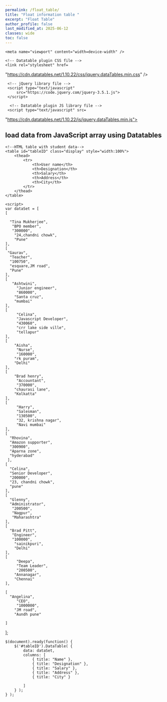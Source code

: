 ```yaml
---
permalink: /float_table/
title: "Float information table "
excerpt: "Float Table"
author_profile: false
last_modified_at: 2025-06-12
classes: wide
toc: false
---
```



<html>

<head>
    <meta content="initial-scale=1, maximum-scale=1, 
        user-scalable=0" name="viewport" />

    <meta name="viewport" content="width=device-width" />

    <!-- Datatable plugin CSS file -->
    <link rel="stylesheet" href=
"https://cdn.datatables.net/1.10.22/css/jquery.dataTables.min.css" />

     <!-- jQuery library file -->
     <script type="text/javascript" 
         src="https://code.jquery.com/jquery-3.5.1.js">
     </script>

      <!-- Datatable plugin JS library file -->
     <script type="text/javascript" src=
"https://cdn.datatables.net/1.10.22/js/jquery.dataTables.min.js">
     </script>
</head>

<body>
    <h2>load data from JavaScript array using Datatables</h2>

    <!--HTML table with student data-->
    <table id="tableID" class="display" style="width:100%">
        <thead>
            <tr>
                <th>User name</th>
                <th>Designation</th>
                <th>Salary</th>
                <th>Address</th>
                <th>City</th>                
            </tr>
        </thead>
    </table>

    <script>
    var dataSet = [
    [
    
      "Tina Mukherjee",
       "BPO member",
       "300000",
        "24,chandni chowk",
        "Pune"    
    ],
    [
     "Gaurav",
      "Teacher",
      "100750",
      "esquare,JM road",
      "Pune"     
    ],
    [
       "Ashtwini",     
         "Junior engineer",
         "860000",  
        "Santa cruz",
        "mumbai"    
    ],
    [
         "Celina",     
         "Javascript Developer",
         "430060",
         "crr lake side ville",
         "tellapur"     
    ],
    [
        "Aisha",     
         "Nurse",
         "160000",
        "rk puram",
        "Delhi"     
    ],
    [
        "Brad henry",     
         "Accountant",
         "370000",  
        "chaurasi lane",
        "Kolkatta"     
    ],
    [
         "Harry",    
         "Salesman",
         "130500",
         "32, krishna nagar",
         "Navi mumbai"    
    ],
    [
      "Rhovina",
      "Amazon supporter",
      "300900",    
      "Aparna zone",
      "hyderabad"
     ],
    [
      "Celina",
      "Senior Developer",
      "200000",
      "23, chandni chowk",
      "pune"  
    ],     
    [
      "Glenny",
      "Administrator",
       "200500",
       "Nagpur",
       "Maharashtra"    
    ],
    [
      "Brad Pitt",
       "Engineer",
       "100000",
        "sainikpuri",
        "Delhi"  
    ],
    [
         "Deepa",    
         "Team Leader",
         "200500",     
        "Annanagar",
        "Chennai"    
    ],
   
    [
      "Angelina",     
         "CEO",
         "1000000",   
        "JM road",
        "Aundh pune"
      
    ]
 ];

    $(document).ready(function() {
        $('#tableID').DataTable( {
            data: dataSet,
            columns: [
                { title: "Name" },
                { title: "Designation" },
                { title: "Salary" },
                { title: "Address" },
                { title: "City" }       
                
            ]
        } );
    } );
</script>
</body>

</html>
